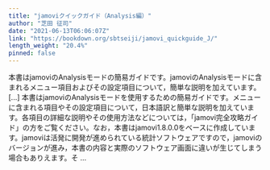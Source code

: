 ```yaml
---
title: "jamoviクイックガイド（Analysis編）"
author: "芝田 征司"
date: "2021-06-13T06:06:07Z"
link: "https://bookdown.org/sbtseiji/jamovi_quickguide_J/"
length_weight: "20.4%"
pinned: false
---
```


本書はjamoviのAnalysisモードの簡易ガイドです。jamoviのAnalysisモードに含まれるメニュー項目およびその設定項目について，簡単な説明を加えています。 [...] 本書はjamoviのAnalysisモードを使用するための簡易ガイドです。メニューに含まれる項目やその設定項目について，日本語訳と簡単な説明を加えています。各項目の詳細な説明やその使用方法などについては，「jamovi完全攻略ガイド」の方をご覧ください。なお，本書はjamovi1.8.0.0をベースに作成しています。jamoviは活発に開発が進められている統計ソフトウェアですので，jamoviのバージョンが進み，本書の内容と実際のソフトウェア画面に違いが生じてしまう場合もありえます。そ ...
